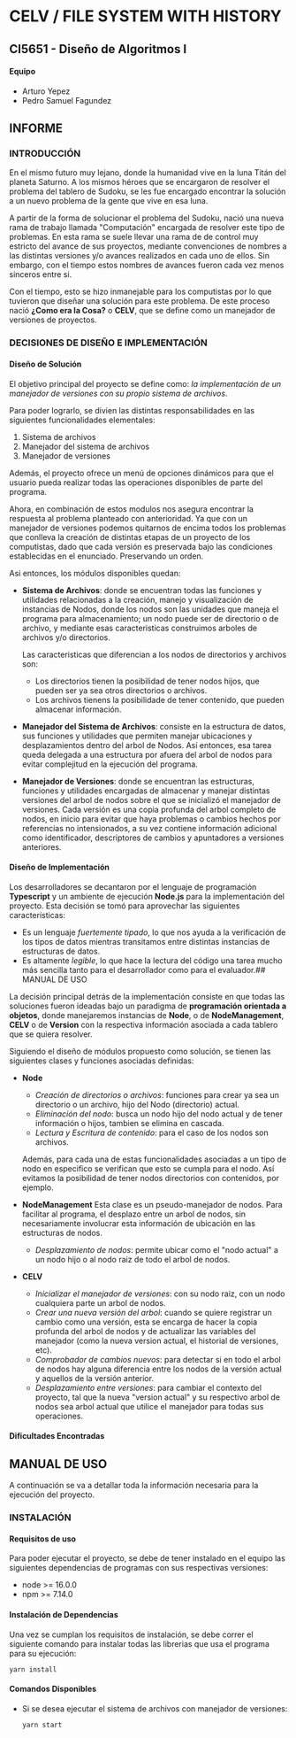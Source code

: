 # CELV / FILE SYSTEM WITH HISTORY
## CI5651 - Diseño de Algoritmos I
#### Equipo
- Arturo Yepez
- Pedro Samuel Fagundez

## INFORME

### INTRODUCCIÓN
En el mismo futuro muy lejano, donde la humanidad vive en la luna Titán del planeta Saturno. A los mismos héroes que se encargaron de resolver el problema del tablero de Sudoku, se les fue encargado encontrar la solución a un nuevo problema de la gente que vive en esa luna.

A partir de la forma de solucionar el problema del Sudoku, nació una nueva rama de trabajo llamada "Computación" encargada de resolver este tipo de problemas. En esta rama se suele llevar una rama de de control muy estricto del avance de sus proyectos, mediante convenciones de nombres a las distintas versiones y/o avances realizados en cada uno de ellos. Sin embargo, con el tiempo estos nombres de avances fueron cada vez menos sinceros entre si.

Con el tiempo, esto se hizo inmanejable para los computistas por lo que tuvieron que diseñar una solución para este problema. De este proceso nació **¿Como era la Cosa?** o **CELV**, que se define como un manejador de versiones de proyectos.

### DECISIONES DE DISEÑO E IMPLEMENTACIÓN

#### Diseño de Solución
El objetivo principal del proyecto se define como: *la implementación de un manejador de versiones con su propio sistema de archivos*.

Para poder lograrlo, se divien las distintas responsabilidades en las siguientes funcionalidades elementales:

1. Sistema de archivos
1. Manejador del sistema de archivos
1. Manejador de versiones

Además, el proyecto ofrece un menú de opciones dinámicos para que el usuario pueda realizar todas las operaciones disponibles de parte del programa.

Ahora, en combinación de estos modulos nos asegura encontrar la respuesta al problema planteado con anterioridad. Ya que con un manejador de versiones podemos quitarnos de encima todos los problemas que conlleva la creación de distintas etapas de un proyecto de los computistas, dado que cada versión es preservada bajo las condiciones establecidas en el enunciado. Preservando un orden.

Asi entonces, los módulos disponibles quedan:
- **Sistema de Archivos**: donde se encuentran todas las funciones y utilidades relacionadas a la creación, manejo y visualización de instancias de Nodos, donde los nodos son las unidades que maneja el programa para almacenamiento; un nodo puede ser de directorio o de archivo, y mediante esas caracteristicas construimos arboles de archivos y/o directorios.

  Las caracteristicas que diferencian a los nodos de directorios y archivos son:
  * Los directorios tienen la posibilidad de tener nodos hijos, que pueden ser ya sea otros directorios o archivos.
  * Los archivos tienens la posibilidade de tener contenido, que pueden almacenar información. 

- **Manejador del Sistema de Archivos**: consiste en la estructura de datos, sus funciones y utilidades que permiten manejar ubicaciones y desplazamientos dentro del arbol de Nodos. Así entonces, esa tarea queda delegada a una estructura por afuera del arbol de nodos para evitar complejitud en la ejecución del programa.
- **Manejador de Versiones**: donde se encuentran las estructuras, funciones y utilidades encargadas de almacenar y manejar distintas versiones del arbol de nodos sobre el que se inicializó el manejador de versiones. Cada versión es una copia profunda del arbol completo de nodos, en inicio para evitar que haya problemas o cambios hechos por referencias no intensionados, a su vez contiene información adicional como identificador, descriptores de cambios y apuntadores a versiones anteriores.

#### Diseño de Implementación

Los desarrolladores se decantaron por el lenguaje de programación **Typescript** y un ambiente de ejecución **Node.js** para la implementación del proyecto. Esta decisión se tomó para aprovechar las siguientes características:
  * Es un lenguaje *fuertemente tipado*, lo que nos ayuda a la verificación de los tipos de datos mientras transitamos entre distintas instancias de estructuras de datos.
  * Es altamente *legible*, lo que hace la lectura del código una tarea mucho más sencilla tanto para el desarrollador como para el evaluador.## MANUAL DE USO

La decisión principal detrás de la implementación consiste en que todas las soluciones fueron ideadas bajo un paradigma de **programación orientada a objetos**, donde manejaremos instancias de **Node**, o de **NodeManagement**, **CELV** o de **Version** con la respectiva información asociada a cada tablero que se quiera resolver.

Siguiendo el diseño de módulos propuesto como solución, se tienen las siguientes clases  y funciones asociadas definidas:

- **Node**
  * *Creación de directorios o archivos*: funciones para crear ya sea un directorio o un archivo, hijo del Nodo (directorio) actual.
  * *Eliminación del nodo*: busca un nodo hijo del nodo actual y de tener información o hijos, tambien se elimina en cascada.
  * *Lectura y Escritura de contenido*: para el caso de los nodos son archivos.

  Además, para cada una de estas funcionalidades asociadas a un tipo de nodo en especifico se verifican que esto se cumpla para el nodo. Así evitamos la posibilidad de tener nodos directorios con contenidos, por ejemplo.

- **NodeManagement**
  Esta clase es un pseudo-manejador de nodos. Para facilitar al programa, el desplazo entre un arbol de nodos, sin necesariamente involucrar esta información de ubicación en las estructuras de nodos.

  * *Desplazamiento de nodos*: permite ubicar como el "nodo actual" a un nodo hijo o al nodo raiz de todo el arbol de nodos.

- **CELV**
  * *Inicializar el manejador de versiones*: con su nodo raiz, con un nodo cualquiera parte un arbol de nodos.
  * *Crear una nueva versión del arbol*: cuando se quiere registrar un cambio como una versión, esta se encarga de hacer la copia profunda del arbol de nodos y de actualizar las variables del manejador (como la nueva version actual, el historial de versiones, etc).
  * *Comprobador de cambios nuevos*: para detectar si en todo el arbol de nodos hay alguna diferencia entre los nodos de la versión actual y aquellos de la versión anterior.
  * *Desplazamiento entre versiones*: para cambiar el contexto del proyecto, tal que la nueva "version actual" y su respectivo arbol de nodos sea arbol actual que utilice el manejador para todas sus operaciones.  


#### Dificultades Encontradas

## MANUAL DE USO

A continuación se va a detallar toda la información necesaria para la ejecución del proyecto.

### INSTALACIÓN
#### Requisitos de uso

Para poder ejecutar el proyecto, se debe de tener instalado en el equipo las siguientes dependencias de programas con sus respectivas versiones:
* node >= 16.0.0
* npm >= 7.14.0

#### Instalación de Dependencias

Una vez se cumplan los requisitos de instalación, se debe correr el siguiente comando para instalar todas las librerias que usa el programa para su ejecución:
```
yarn install
```

#### Comandos Disponibles

* Si se desea ejecutar el sistema de archivos con manejador de versiones:
  ```bash
  yarn start
  ```